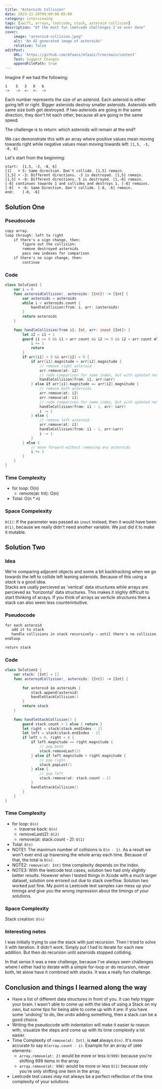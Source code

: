 ```yaml
---
title: "Asteroids Collision"
date: 2023-11-20T09:00:08-05:00
category: interviewing
tags: [swift, arrays, leetcode, stack, asteroid collision]
description: "Of the most fun leetcode challenges I've ever done"
cover:
    image: "asteroid-collision.jpeg"
    alt: "An AI generated image of asteroids"
    relative: false
editPost:
    URL: 'https://github.com/mfaani/mfaani/tree/main/content'
    Text: Suggest Changes
    appendFilePath: true
---
```


Imagine if we had the following:

```
1    5   3   8   6
->   ->  <-  <-  ->
```


Each number represents the size of an asteroid. Each asteroid is either going left or right. Bigger asteroids destroy smaller asteroids. Asteroids with same size both get destroyed. If two asteroids are going in the same direction, they don't hit each other, because all are going in the same speed.

The challenge is to return: which asteroids will remain at the end?


We can demonstrate this with an array where positive values mean moving towards right while negative values mean moving towards left: `[1,5, -3, -8, 6]`

Let's start from the beginning:

```
start:  [1,5, -3, -8, 6]
[1]   + 5: Same direction. Don't collide. [1,5] remain.
[1,5] + -3: Different directions. -3 is destroyed. [1,5] remain.
[1,5] + -8: Different directions. 5 is destroyed. [1,-8] remain. 
[-8] continues towards 1 and collides and destroys 1. [-8] remains. 
[-8]  + -6: Same Direction. Don't collide. [-8, -6] remain.
end:    [-8, -6]
```

## Solution One

### Pseudocode

```md
copy array. 
loop through: left to right
    if there's a sign change, then:
        figure out the collision:
        remove destroyed asteroids
        pass new indexes for comparison
    if there's no sign change, then:
        continue
```

### Code

```swift
class Solution1 {
    var i = 0 
    func asteroidCollision(_ asteroids: [Int]) -> [Int] {
        var asteroids = asteroids
        while i < asteroids.count {
            handleCollision(from: i, arr: &asteroids)
        }
        return asteroids
    }
    
    func handleCollision(from i1: Int, arr: inout [Int]) {
        let i2 = i1 + 1
        guard i1 >= 0 && i1 < arr.count && i2 >= 0 && i2 < arr.count else { 
            i += 1
            return            
        }
        if arr[i1] > 0 && arr[i2] < 0 {
            if arr[i1].magnitude > arr[i2].magnitude {
                // remove right asteroid
                arr.remove(at: i2)
                // redo comparison for same index, but with updated next index.
                handleCollision(from: i1, arr:&arr)
            } else if arr[i1].magnitude == arr[i2].magnitude {                
                // remove both asteroids
                arr.remove(at: i2)
                arr.remove(at: i1)
                // redo comparison for same index, but with updated next index.
                handleCollision(from: i1 - 1, arr: &arr)
                i -= 1
            } else {
                // remove left asteroid
                arr.remove(at: i1)
                handleCollision(from: i1 - 1, arr:&arr)
                i -= 1
            }
        } else {
            // move forward without removing any asteroids
            i += 1
        }
    }
}
```

### Time Complexity
- for loop: O(n)
    - remote(at: Int): O(n)
- Total: O(n * n)

### Space Compelexity
`O(1)`: If the parameter was passed as `inout` instead, then it would have been `O(1)`, because we really didn't need another variable. We just did it to make it mutable. 

## Solution Two

### Idea
We're comparing adjacent objects and some a bit backtracking when we go towards the left to collide left leaning asteroids. Because of this using a _stack_ is a good idea.  
Stacks are usally percieved as 'vertical' data structures while arrays are percieved as 'horizontal' data structures. This makes it slighly difficult to start thinking of arrays. If you think of arrays as verticle structures then a stack can also seem less counterintuitive.

### Pseudocode

```md
for each asteroid
   add it to stack
   handle collisions in stack recursively — until there's no collision
endloop

return stack
```

### Code

```swift
class Solution2 {
    var stack: [Int] = []
    func asteroidCollision(_ asteroids: [Int]) -> [Int] {
        
        for asteroid in asteroids {
            stack.append(asteroid)
            handleStackCollision()
        }        
        return stack
    }
    
    func handleStackCollision() {
        guard stack.count > 1 else { return }
        let right = stack[stack.endIndex - 1]
        let left = stack[stack.endIndex - 2]
        if left > 0, right < 0 {
            if left.magnitude == right.magnitude {
                // pop both
                stack.removeLast(2)
            } else if left.magnitude > right.magnitude {
                // pop right
                stack.popLast()
            } else {
                // pop left
                stack.remove(at: stack.count - 2)
            }
            handleStackCollision()
        }
    } 
}
```

### Time Complexity
- for loop: `O(n)`
    - traverse back: `O(n)`
    - removeLast(2): `O(2)`
    - remove(at: stack.count - 2): `O(1)`
- Total: `O(n)`
- NOTE1: The maximum number of collisions is `O(n - 1)`. As a result we won't ever end up traversing the whole array each time. Because of that, the total is `O(n)`.
- NOTE2: `remove(at: Int)` time complexity depends on the index.
- NOTE3: With the leetcode test cases, solution two had only slightly better results. However when I tested things in Xcode with a much larger dataset, solution one errored out due to stack overflow. Solution two worked just fine. My point is Leetcode test samples can mess up your timings and give you the wrong impression about the timings of your solutions.

### Space Complexity
Stack creation: `O(n)`

### Interesting notes

I was initially trying to use the stack with just recursion. Then I tried to solve it with iteration. It didn't work. 
Simply put I had to iterate for each new addition. But then do recursion until asteroids stopped colliding. 

In that sense it was a new challenge, because I've always seen challenges where I either had to iterate with a simple for-loop or do recursion, never both, let alone have it combined with stacks. It was a really fun challenge. 

## Conclusion and things I learned along the way

- Have a list of different data structures in front of you. It can help trigger your brain. I wasn't able to come up with the idea of using a Stack on my own, but some tips for being able to come up with it are: if you have some 'undoing' to do, like undo adding something, then a stack can be a good choice.
- Writing the pseudocode with indentation will make it easier to reason with, visualize the steps and come up with its time complexity a lot easier. 
- Time Complexity of `remove(at: Int)`, is **not** always `O(n)`. It's more accurate to say `O(array.count - i)`. Example for an array of `1000` elements:
  - `array.remove(at: 2)` would be more or less `O(999)` because you're shifting 999 items in the array.
  - `array.remove(at: 998)` would be more or less `O(1)` because only you're only shifting one item in the array.
- Leetcode test cases may not always be a perfect reflection of the time complexity of your solutions.